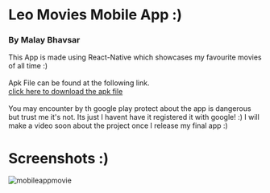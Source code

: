# Leo Movies Mobile App :)

### By Malay Bhavsar

This App is made using React-Native which showcases my favourite movies of all time :)
<br/><br/>
Apk File can be found at the following link.<br/>
<a href="https://drive.google.com/file/d/18fkoSQb5emw3UW5ji5xosaS76teGrMaP/view?usp=sharing">click here to download the apk file</a>
<br/><br/>
You may encounter by th google play protect about the app is dangerous but trust me it's not. Its just I havent have it registered it with google! :)
I will make a video soon about the project once I release my final app :)

# Screenshots :)
![mobileappmovie](https://user-images.githubusercontent.com/55908198/119251451-37422d00-bbc4-11eb-8bc6-be5d5cfce2d5.jpg)
